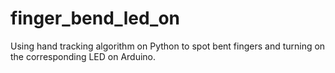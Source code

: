 # finger_bend_led_on
Using hand tracking algorithm on Python to spot bent fingers and turning on the corresponding LED on Arduino.
